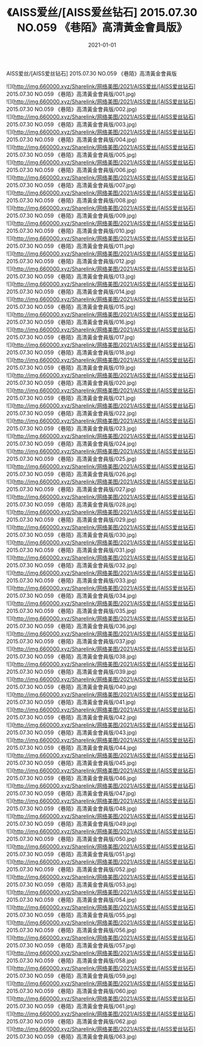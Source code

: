 ﻿---
layout: post
title:  《AISS爱丝/[AISS爱丝钻石] 2015.07.30 NO.059 《巷陌》高清黃金會員版》
date:   2021-01-01
img: http://img.660000.xyz/Sharelink/网络美图/2021/AISS爱丝/[AISS爱丝钻石] 2015.07.30 NO.059 《巷陌》高清黃金會員版/000.jpg
categories: [美女, 清纯, 唯美]
---

AISS爱丝/[AISS爱丝钻石] 2015.07.30 NO.059 《巷陌》高清黃金會員版

 ![](http://img.660000.xyz/Sharelink/网络美图/2021/AISS爱丝/[AISS爱丝钻石] 2015.07.30 NO.059 《巷陌》高清黃金會員版/001.jpg) <br>![](http://img.660000.xyz/Sharelink/网络美图/2021/AISS爱丝/[AISS爱丝钻石] 2015.07.30 NO.059 《巷陌》高清黃金會員版/002.jpg) <br>![](http://img.660000.xyz/Sharelink/网络美图/2021/AISS爱丝/[AISS爱丝钻石] 2015.07.30 NO.059 《巷陌》高清黃金會員版/003.jpg) <br>![](http://img.660000.xyz/Sharelink/网络美图/2021/AISS爱丝/[AISS爱丝钻石] 2015.07.30 NO.059 《巷陌》高清黃金會員版/004.jpg) <br>![](http://img.660000.xyz/Sharelink/网络美图/2021/AISS爱丝/[AISS爱丝钻石] 2015.07.30 NO.059 《巷陌》高清黃金會員版/005.jpg) <br>![](http://img.660000.xyz/Sharelink/网络美图/2021/AISS爱丝/[AISS爱丝钻石] 2015.07.30 NO.059 《巷陌》高清黃金會員版/006.jpg) <br>![](http://img.660000.xyz/Sharelink/网络美图/2021/AISS爱丝/[AISS爱丝钻石] 2015.07.30 NO.059 《巷陌》高清黃金會員版/007.jpg) <br>![](http://img.660000.xyz/Sharelink/网络美图/2021/AISS爱丝/[AISS爱丝钻石] 2015.07.30 NO.059 《巷陌》高清黃金會員版/008.jpg) <br>![](http://img.660000.xyz/Sharelink/网络美图/2021/AISS爱丝/[AISS爱丝钻石] 2015.07.30 NO.059 《巷陌》高清黃金會員版/009.jpg) <br>![](http://img.660000.xyz/Sharelink/网络美图/2021/AISS爱丝/[AISS爱丝钻石] 2015.07.30 NO.059 《巷陌》高清黃金會員版/010.jpg) <br>![](http://img.660000.xyz/Sharelink/网络美图/2021/AISS爱丝/[AISS爱丝钻石] 2015.07.30 NO.059 《巷陌》高清黃金會員版/011.jpg) <br>![](http://img.660000.xyz/Sharelink/网络美图/2021/AISS爱丝/[AISS爱丝钻石] 2015.07.30 NO.059 《巷陌》高清黃金會員版/012.jpg) <br>![](http://img.660000.xyz/Sharelink/网络美图/2021/AISS爱丝/[AISS爱丝钻石] 2015.07.30 NO.059 《巷陌》高清黃金會員版/013.jpg) <br>![](http://img.660000.xyz/Sharelink/网络美图/2021/AISS爱丝/[AISS爱丝钻石] 2015.07.30 NO.059 《巷陌》高清黃金會員版/014.jpg) <br>![](http://img.660000.xyz/Sharelink/网络美图/2021/AISS爱丝/[AISS爱丝钻石] 2015.07.30 NO.059 《巷陌》高清黃金會員版/015.jpg) <br>![](http://img.660000.xyz/Sharelink/网络美图/2021/AISS爱丝/[AISS爱丝钻石] 2015.07.30 NO.059 《巷陌》高清黃金會員版/016.jpg) <br>![](http://img.660000.xyz/Sharelink/网络美图/2021/AISS爱丝/[AISS爱丝钻石] 2015.07.30 NO.059 《巷陌》高清黃金會員版/017.jpg) <br>![](http://img.660000.xyz/Sharelink/网络美图/2021/AISS爱丝/[AISS爱丝钻石] 2015.07.30 NO.059 《巷陌》高清黃金會員版/018.jpg) <br>![](http://img.660000.xyz/Sharelink/网络美图/2021/AISS爱丝/[AISS爱丝钻石] 2015.07.30 NO.059 《巷陌》高清黃金會員版/019.jpg) <br>![](http://img.660000.xyz/Sharelink/网络美图/2021/AISS爱丝/[AISS爱丝钻石] 2015.07.30 NO.059 《巷陌》高清黃金會員版/020.jpg) <br>![](http://img.660000.xyz/Sharelink/网络美图/2021/AISS爱丝/[AISS爱丝钻石] 2015.07.30 NO.059 《巷陌》高清黃金會員版/021.jpg) <br>![](http://img.660000.xyz/Sharelink/网络美图/2021/AISS爱丝/[AISS爱丝钻石] 2015.07.30 NO.059 《巷陌》高清黃金會員版/022.jpg) <br>![](http://img.660000.xyz/Sharelink/网络美图/2021/AISS爱丝/[AISS爱丝钻石] 2015.07.30 NO.059 《巷陌》高清黃金會員版/023.jpg) <br>![](http://img.660000.xyz/Sharelink/网络美图/2021/AISS爱丝/[AISS爱丝钻石] 2015.07.30 NO.059 《巷陌》高清黃金會員版/024.jpg) <br>![](http://img.660000.xyz/Sharelink/网络美图/2021/AISS爱丝/[AISS爱丝钻石] 2015.07.30 NO.059 《巷陌》高清黃金會員版/025.jpg) <br>![](http://img.660000.xyz/Sharelink/网络美图/2021/AISS爱丝/[AISS爱丝钻石] 2015.07.30 NO.059 《巷陌》高清黃金會員版/026.jpg) <br>![](http://img.660000.xyz/Sharelink/网络美图/2021/AISS爱丝/[AISS爱丝钻石] 2015.07.30 NO.059 《巷陌》高清黃金會員版/027.jpg) <br>![](http://img.660000.xyz/Sharelink/网络美图/2021/AISS爱丝/[AISS爱丝钻石] 2015.07.30 NO.059 《巷陌》高清黃金會員版/028.jpg) <br>![](http://img.660000.xyz/Sharelink/网络美图/2021/AISS爱丝/[AISS爱丝钻石] 2015.07.30 NO.059 《巷陌》高清黃金會員版/029.jpg) <br>![](http://img.660000.xyz/Sharelink/网络美图/2021/AISS爱丝/[AISS爱丝钻石] 2015.07.30 NO.059 《巷陌》高清黃金會員版/030.jpg) <br>![](http://img.660000.xyz/Sharelink/网络美图/2021/AISS爱丝/[AISS爱丝钻石] 2015.07.30 NO.059 《巷陌》高清黃金會員版/031.jpg) <br>![](http://img.660000.xyz/Sharelink/网络美图/2021/AISS爱丝/[AISS爱丝钻石] 2015.07.30 NO.059 《巷陌》高清黃金會員版/032.jpg) <br>![](http://img.660000.xyz/Sharelink/网络美图/2021/AISS爱丝/[AISS爱丝钻石] 2015.07.30 NO.059 《巷陌》高清黃金會員版/033.jpg) <br>![](http://img.660000.xyz/Sharelink/网络美图/2021/AISS爱丝/[AISS爱丝钻石] 2015.07.30 NO.059 《巷陌》高清黃金會員版/034.jpg) <br>![](http://img.660000.xyz/Sharelink/网络美图/2021/AISS爱丝/[AISS爱丝钻石] 2015.07.30 NO.059 《巷陌》高清黃金會員版/035.jpg) <br>![](http://img.660000.xyz/Sharelink/网络美图/2021/AISS爱丝/[AISS爱丝钻石] 2015.07.30 NO.059 《巷陌》高清黃金會員版/036.jpg) <br>![](http://img.660000.xyz/Sharelink/网络美图/2021/AISS爱丝/[AISS爱丝钻石] 2015.07.30 NO.059 《巷陌》高清黃金會員版/037.jpg) <br>![](http://img.660000.xyz/Sharelink/网络美图/2021/AISS爱丝/[AISS爱丝钻石] 2015.07.30 NO.059 《巷陌》高清黃金會員版/038.jpg) <br>![](http://img.660000.xyz/Sharelink/网络美图/2021/AISS爱丝/[AISS爱丝钻石] 2015.07.30 NO.059 《巷陌》高清黃金會員版/039.jpg) <br>![](http://img.660000.xyz/Sharelink/网络美图/2021/AISS爱丝/[AISS爱丝钻石] 2015.07.30 NO.059 《巷陌》高清黃金會員版/040.jpg) <br>![](http://img.660000.xyz/Sharelink/网络美图/2021/AISS爱丝/[AISS爱丝钻石] 2015.07.30 NO.059 《巷陌》高清黃金會員版/041.jpg) <br>![](http://img.660000.xyz/Sharelink/网络美图/2021/AISS爱丝/[AISS爱丝钻石] 2015.07.30 NO.059 《巷陌》高清黃金會員版/042.jpg) <br>![](http://img.660000.xyz/Sharelink/网络美图/2021/AISS爱丝/[AISS爱丝钻石] 2015.07.30 NO.059 《巷陌》高清黃金會員版/043.jpg) <br>![](http://img.660000.xyz/Sharelink/网络美图/2021/AISS爱丝/[AISS爱丝钻石] 2015.07.30 NO.059 《巷陌》高清黃金會員版/044.jpg) <br>![](http://img.660000.xyz/Sharelink/网络美图/2021/AISS爱丝/[AISS爱丝钻石] 2015.07.30 NO.059 《巷陌》高清黃金會員版/045.jpg) <br>![](http://img.660000.xyz/Sharelink/网络美图/2021/AISS爱丝/[AISS爱丝钻石] 2015.07.30 NO.059 《巷陌》高清黃金會員版/046.jpg) <br>![](http://img.660000.xyz/Sharelink/网络美图/2021/AISS爱丝/[AISS爱丝钻石] 2015.07.30 NO.059 《巷陌》高清黃金會員版/047.jpg) <br>![](http://img.660000.xyz/Sharelink/网络美图/2021/AISS爱丝/[AISS爱丝钻石] 2015.07.30 NO.059 《巷陌》高清黃金會員版/048.jpg) <br>![](http://img.660000.xyz/Sharelink/网络美图/2021/AISS爱丝/[AISS爱丝钻石] 2015.07.30 NO.059 《巷陌》高清黃金會員版/049.jpg) <br>![](http://img.660000.xyz/Sharelink/网络美图/2021/AISS爱丝/[AISS爱丝钻石] 2015.07.30 NO.059 《巷陌》高清黃金會員版/050.jpg) <br>![](http://img.660000.xyz/Sharelink/网络美图/2021/AISS爱丝/[AISS爱丝钻石] 2015.07.30 NO.059 《巷陌》高清黃金會員版/051.jpg) <br>![](http://img.660000.xyz/Sharelink/网络美图/2021/AISS爱丝/[AISS爱丝钻石] 2015.07.30 NO.059 《巷陌》高清黃金會員版/052.jpg) <br>![](http://img.660000.xyz/Sharelink/网络美图/2021/AISS爱丝/[AISS爱丝钻石] 2015.07.30 NO.059 《巷陌》高清黃金會員版/053.jpg) <br>![](http://img.660000.xyz/Sharelink/网络美图/2021/AISS爱丝/[AISS爱丝钻石] 2015.07.30 NO.059 《巷陌》高清黃金會員版/054.jpg) <br>![](http://img.660000.xyz/Sharelink/网络美图/2021/AISS爱丝/[AISS爱丝钻石] 2015.07.30 NO.059 《巷陌》高清黃金會員版/055.jpg) <br>![](http://img.660000.xyz/Sharelink/网络美图/2021/AISS爱丝/[AISS爱丝钻石] 2015.07.30 NO.059 《巷陌》高清黃金會員版/056.jpg) <br>![](http://img.660000.xyz/Sharelink/网络美图/2021/AISS爱丝/[AISS爱丝钻石] 2015.07.30 NO.059 《巷陌》高清黃金會員版/057.jpg) <br>![](http://img.660000.xyz/Sharelink/网络美图/2021/AISS爱丝/[AISS爱丝钻石] 2015.07.30 NO.059 《巷陌》高清黃金會員版/058.jpg) <br>![](http://img.660000.xyz/Sharelink/网络美图/2021/AISS爱丝/[AISS爱丝钻石] 2015.07.30 NO.059 《巷陌》高清黃金會員版/059.jpg) <br>![](http://img.660000.xyz/Sharelink/网络美图/2021/AISS爱丝/[AISS爱丝钻石] 2015.07.30 NO.059 《巷陌》高清黃金會員版/060.jpg) <br>![](http://img.660000.xyz/Sharelink/网络美图/2021/AISS爱丝/[AISS爱丝钻石] 2015.07.30 NO.059 《巷陌》高清黃金會員版/061.jpg) <br>![](http://img.660000.xyz/Sharelink/网络美图/2021/AISS爱丝/[AISS爱丝钻石] 2015.07.30 NO.059 《巷陌》高清黃金會員版/062.jpg) <br>![](http://img.660000.xyz/Sharelink/网络美图/2021/AISS爱丝/[AISS爱丝钻石] 2015.07.30 NO.059 《巷陌》高清黃金會員版/063.jpg) <br>